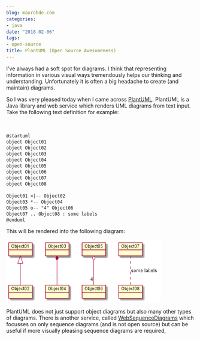```yaml
---
blog: maxrohde.com
categories:
- java
date: "2018-02-06"
tags:
- open-source
title: PlantUML (Open Source Awesomeness)
---
```


I've always had a soft spot for diagrams. I think that representing information in various visual ways tremendously helps our thinking and understanding. Unfortunately it is often a big headache to create (and maintain) diagrams.

So I was very pleased today when I came across [PlantUML](http://plantuml.com/). PlantUML is a Java library and web service which renders UML diagrams from text input. Take the following text definition for example:

```


@startuml
object Object01
object Object02
object Object03
object Object04
object Object05
object Object06
object Object07
object Object08

Object01 <|-- Object02
Object03 *-- Object04
Object05 o-- "4" Object06
Object07 .. Object08 : some labels
@enduml

```

This will be rendered into the following diagram:

![diagram](images/diagram.png)

PlantUML does not just support object diagrams but also many other types of diagrams. There is another service, called [WebSequenceDiagrams](https://www.websequencediagrams.com/) which focusses on only sequence diagrams (and is not open source) but can be useful if more visually pleasing sequence diagrams are required,
